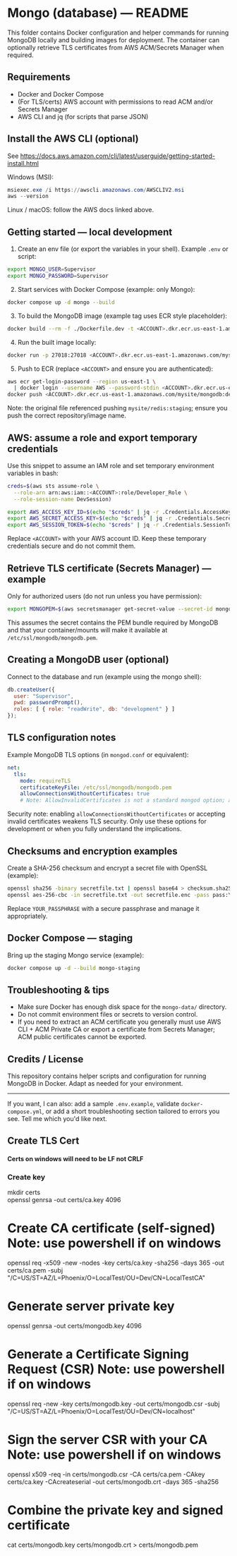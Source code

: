 # Mongo (database) — README

This folder contains Docker configuration and helper commands for running MongoDB locally and building images for deployment. The container can optionally retrieve TLS certificates from AWS ACM/Secrets Manager when required.

## Requirements

- Docker and Docker Compose
- (For TLS/certs) AWS account with permissions to read ACM and/or Secrets Manager
- AWS CLI and jq (for scripts that parse JSON)

## Install the AWS CLI (optional)
See https://docs.aws.amazon.com/cli/latest/userguide/getting-started-install.html

Windows (MSI):

```powershell
msiexec.exe /i https://awscli.amazonaws.com/AWSCLIV2.msi
aws --version
```

Linux / macOS: follow the AWS docs linked above.

## Getting started — local development

1. Create an env file (or export the variables in your shell). Example `.env` or script:

```bash
export MONGO_USER=Supervisor
export MONGO_PASSWORD=Supervisor
```

2. Start services with Docker Compose (example: only Mongo):

```bash
docker compose up -d mongo --build
```

3. To build the MongoDB image (example tag uses ECR style placeholder):

```bash
docker build --rm -f ./Dockerfile.dev -t <ACCOUNT>.dkr.ecr.us-east-1.amazonaws.com/mysite/mongodb:dev .
```

4. Run the built image locally:

```bash
docker run -p 27018:27018 <ACCOUNT>.dkr.ecr.us-east-1.amazonaws.com/mysite/mongodb:dev
```

5. Push to ECR (replace `<ACCOUNT>` and ensure you are authenticated):

```bash
aws ecr get-login-password --region us-east-1 \
  | docker login --username AWS --password-stdin <ACCOUNT>.dkr.ecr.us-east-1.amazonaws.com
docker push <ACCOUNT>.dkr.ecr.us-east-1.amazonaws.com/mysite/mongodb:dev
```

Note: the original file referenced pushing `mysite/redis:staging`; ensure you push the correct repository/image name.

## AWS: assume a role and export temporary credentials

Use this snippet to assume an IAM role and set temporary environment variables in bash:

```bash
creds=$(aws sts assume-role \
  --role-arn arn:aws:iam::<ACCOUNT>:role/Developer_Role \
  --role-session-name DevSession)

export AWS_ACCESS_KEY_ID=$(echo "$creds" | jq -r .Credentials.AccessKeyId)
export AWS_SECRET_ACCESS_KEY=$(echo "$creds" | jq -r .Credentials.SecretAccessKey)
export AWS_SESSION_TOKEN=$(echo "$creds" | jq -r .Credentials.SessionToken)
```

Replace `<ACCOUNT>` with your AWS account ID. Keep these temporary credentials secure and do not commit them.

## Retrieve TLS certificate (Secrets Manager) — example

Only for authorized users (do not run unless you have permission):

```bash
export MONGOPEM=$(aws secretsmanager get-secret-value --secret-id mongodbpem --query SecretString --output text)
```

This assumes the secret contains the PEM bundle required by MongoDB and that your container/mounts will make it available at `/etc/ssl/mongodb/mongodb.pem`.

## Creating a MongoDB user (optional)

Connect to the database and run (example using the mongo shell):

```js
db.createUser({
  user: "Supervisor",
  pwd: passwordPrompt(),
  roles: [ { role: "readWrite", db: "development" } ]
});
```

## TLS configuration notes

Example MongoDB TLS options (in `mongod.conf` or equivalent):

```yaml
net:
  tls:
    mode: requireTLS
    certificateKeyFile: /etc/ssl/mongodb/mongodb.pem
    allowConnectionsWithoutCertificates: true
    # Note: AllowInvalidCertificates is not a standard mongod option; avoid it in production.
```

Security note: enabling `allowConnectionsWithoutCertificates` or accepting invalid certificates weakens TLS security. Only use these options for development or when you fully understand the implications.

## Checksums and encryption examples

Create a SHA-256 checksum and encrypt a secret file with OpenSSL (example):

```bash
openssl sha256 -binary secretfile.txt | openssl base64 > checksum.sha256
openssl aes-256-cbc -in secretfile.txt -out secretfile.enc -pass pass:YOUR_PASSPHRASE
```

Replace `YOUR_PASSPHRASE` with a secure passphrase and manage it appropriately.

## Docker Compose — staging

Bring up the staging Mongo service (example):

```bash
docker compose up -d --build mongo-staging
```

## Troubleshooting & tips

- Make sure Docker has enough disk space for the `mongo-data/` directory.
- Do not commit environment files or secrets to version control.
- If you need to extract an ACM certificate you generally must use AWS CLI + ACM Private CA or export a certificate from Secrets Manager; ACM public certificates cannot be exported.

## Credits / License

This repository contains helper scripts and configuration for running MongoDB in Docker. Adapt as needed for your environment.

---
If you want, I can also: add a sample `.env.example`, validate `docker-compose.yml`, or add a short troubleshooting section tailored to errors you see. Tell me which you'd like next.

## Create TLS Cert
#### Certs on windows will need to be LF not CRLF

### Create key
mkdir certs \
openssl genrsa -out certs/ca.key 4096

# Create CA certificate (self-signed) Note: use powershell if on windows
openssl req -x509 -new -nodes -key certs/ca.key -sha256 -days 365 -out certs/ca.pem -subj "/C=US/ST=AZ/L=Phoenix/O=LocalTest/OU=Dev/CN=LocalTestCA"

# Generate server private key
openssl genrsa -out certs/mongodb.key 4096

# Generate a Certificate Signing Request (CSR) Note: use powershell if on windows
openssl req -new -key certs/mongodb.key -out certs/mongodb.csr -subj "/C=US/ST=AZ/L=Phoenix/O=LocalTest/OU=Dev/CN=localhost"

# Sign the server CSR with your CA Note: use powershell if on windows
openssl x509 -req -in certs/mongodb.csr -CA certs/ca.pem -CAkey certs/ca.key -CAcreateserial -out certs/mongodb.crt -days 365 -sha256

# Combine the private key and signed certificate
cat certs/mongodb.key certs/mongodb.crt > certs/mongodb.pem